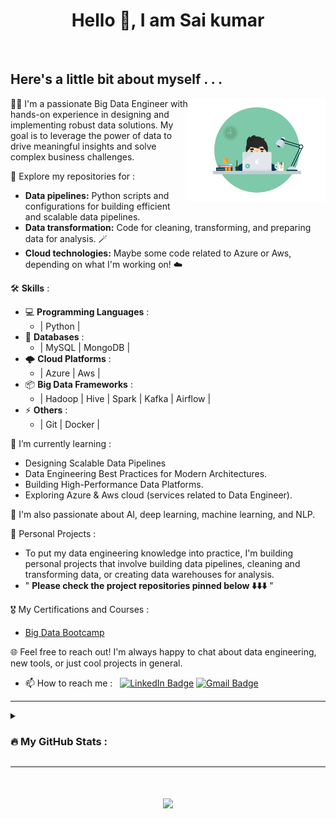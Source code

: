<h1 align="center">Hello 👋, I am Sai kumar</h1>

<br/>

## Here's a little bit about myself . . .
<img align="right" width="220" alt="" src="https://raw.githubusercontent.com/sai019/sai019/main/coding.gif" />
  
👨‍💻  I'm a passionate Big Data Engineer with hands-on experience in designing and implementing robust data solutions. My goal is to leverage the power of data to drive meaningful insights and solve complex business challenges.

🚀 Explore my repositories for :
  - **Data pipelines:** Python scripts and configurations for building efficient and scalable data pipelines.
  - **Data transformation:** Code for cleaning, transforming, and preparing data for analysis. 🪄
  - **Cloud technologies:** Maybe some code related to Azure or Aws, depending on what I'm working on! ☁️

🛠 **Skills** :
  - 💻 **Programming Languages** :
    -  | Python |
  - 💾 **Databases** :
    - | MySQL | MongoDB |
  - 🌩️ **Cloud Platforms** :
    - | Azure | Aws |
  - 📦 **Big Data Frameworks** :
    - | Hadoop | Hive | Spark | Kafka | Airflow |
  - ⚡ **Others** :
    - | Git | Docker |

🌱 I’m currently learning :
  - Designing Scalable Data Pipelines
  - Data Engineering Best Practices for Modern Architectures.
  - Building High-Performance Data Platforms.
  - Exploring Azure & Aws cloud (services related to Data Engineer).
    
🔭 I'm also passionate about AI, deep learning, machine learning, and NLP.
 
🤘 Personal Projects :
  - To put my data engineering knowledge into practice, I'm building personal projects that involve building data pipelines, cleaning and transforming data, or creating 
    data warehouses for analysis.
  - " **Please check the project repositories pinned below ⬇️⬇️⬇️** "
   
🎖️ My Certifications and Courses :
  - [Big Data Bootcamp](https://drive.google.com/file/d/1IfCbIX_OxjHsm8wOBacGSMh_hsVQ00zj/view?usp=sharing)

🌐 Feel free to reach out! I'm always happy to chat about data engineering, new tools, or just cool projects in general.   
   - 📫 How to reach me : &nbsp;
[![LinkedIn Badge](https://img.shields.io/badge/LinkedIn-blue?style=flat&logo&logo=linkedin&logoColor=white)](https://linkedin.com/in/saikumarkollu/)
<a href="mailto:saikumarkollu855@gmail.com"><img src="https://img.shields.io/badge/Gmail-white?style=flat&logo=Gmail&logoColor=red" alt="Gmail Badge"></a>

<hr/>

<details><summary>

### :fire: My GitHub Stats :

</summary>
<p align="center">

[![GitHub Streak](https://github-readme-streak-stats.herokuapp.com/?user=sai019&theme=dark&background=000000)](https://git.io/streak-stats)

[![Top Langs](https://github-readme-stats.vercel.app/api/top-langs/?username=sai019&layout=compact&theme=vision-friendly-dark)](https://github.com/sai019/github-readme-stats)

</p>
</details>

<hr/>

<h1 align="center">
<img src="https://readme-typing-svg.herokuapp.com/?font=&color=F7F7F7FF&size=25&center=true&vCenter=true&width=500&height=65&duration=7500&lines=Thanks+for+visiting!!!">
</h1> 
<br/>
